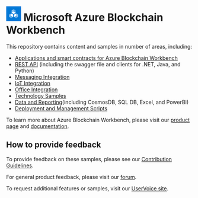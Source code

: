 # ![Microsoft Azure Blockchain Workbench](./media/logo_small.png) Microsoft Azure Blockchain Workbench

This repository contains content and samples in number of areas, including:
* [Applications and smart contracts for Azure Blockchain Workbench](./application-and-smart-contract-samples/readme.md)
* [REST API](./rest-api-samples/readme.md) (including the swagger file and clients for .NET, Java, and Python)
* [Messaging Integration](./messaging-integration-samples/readme.md)
* [IoT Integration](./iot-integration-samples/readme.md) 
* [Office Integration](./office-integration-samples/readme.md)
* [Technology Samples](./technology-samples/readme.md)
* [Data and Reporting](./data-reporting-samples/readme.md)(including CosmosDB, SQL DB, Excel, and PowerBI)
* [Deployment and Management Scripts](./scripts/readme.md)

To learn more about Azure Blockchain Workbench, please visit our [product page](https://aka.ms/workbenchdocs) and [documentation](http://aks.ms/workbenchdocs).

## How to provide feedback

To provide feedback on these samples, please see our [Contribution Guidelines](./.github/CONTRIBUTING.md).

For general product feedback, please visit our [forum](https://techcommunity.microsoft.com/t5/Blockchain/bd-p/AzureBlockchain).

To request additional features or samples, visit our [UserVoice site](https://feedback.azure.com/forums/586780-blockchain).


